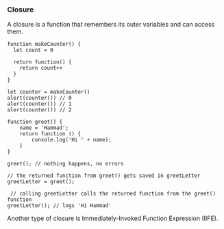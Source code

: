 ### Closure

A closure is a function that remembers its outer variables and can access them. 

```
function makeCounter() {
  let count = 0

  return function() {
    return count++
  }
}

let counter = makeCounter()
alert(counter()) // 0
alert(counter()) // 1
alert(counter()) // 2
```

```
function greet() {
    name = 'Hammad';
    return function () {
        console.log('Hi ' + name);
    }
}

greet(); // nothing happens, no errors

// the returned function from greet() gets saved in greetLetter
greetLetter = greet();

 // calling greetLetter calls the returned function from the greet() function
greetLetter(); // logs 'Hi Hammad'
```

Another type of closure is Immediately-Invoked Function Expression (IIFE).